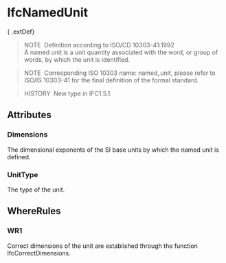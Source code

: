 # IfcNamedUnit

{ .extDef}
> NOTE&nbsp; Definition according to ISO/CD 10303-41:1992  
> A named unit is a unit quantity associated with the word, or group of words, by which the unit is identified.

> NOTE&nbsp; Corresponding ISO 10303 name: named_unit, please refer to ISO/IS 10303-41 for the final definition of the formal standard.

> HISTORY&nbsp; New type in IFC1.5.1.

## Attributes

### Dimensions
The dimensional exponents of the SI base units by which the named unit is defined.

### UnitType
The type of the unit.

## WhereRules

### WR1
Correct dimensions of the unit are established through the function IfcCorrectDimensions.
